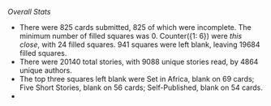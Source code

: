 *Overall Stats*

* There were 825 cards submitted, 825 of which were incomplete. The minimum number of filled squares was 0. Counter({1: 6}) were _this close_, with 24 filled squares. 941 squares were left blank, leaving 19684 filled squares.
* There were 20140 total stories, with 9088 unique stories read, by 4864 unique authors.
* The top three squares left blank were Set in Africa, blank on 69 cards; Five Short Stories, blank on 56 cards; Self-Published, blank on 54 cards. 
* 